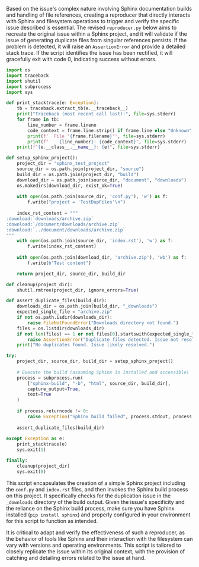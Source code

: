 Based on the issue's complex nature involving Sphinx documentation builds and handling of file references, creating a reproducer that directly interacts with Sphinx and filesystem operations to trigger and verify the specific issue described is essential. The revised `reproducer.py` below aims to recreate the original issue within a Sphinx project, and it will validate if the issue of generating duplicate files from singular references persists. If the problem is detected, it will raise an `AssertionError` and provide a detailed stack trace. If the script identifies the issue has been rectified, it will gracefully exit with code 0, indicating success without errors.

```python
import os
import traceback
import shutil
import subprocess
import sys

def print_stacktrace(e: Exception):
    tb = traceback.extract_tb(e.__traceback__)
    print("Traceback (most recent call last):", file=sys.stderr)
    for frame in tb:
        line_number = frame.lineno
        code_context = frame.line.strip() if frame.line else "Unknown"
        print(f'  File "{frame.filename}"', file=sys.stderr)
        print(f"    {line_number}: {code_context}", file=sys.stderr)
    print(f"{e.__class__.__name__}: {e}", file=sys.stderr)

def setup_sphinx_project():
    project_dir = "sphinx_test_project"
    source_dir = os.path.join(project_dir, "source")
    build_dir = os.path.join(project_dir, "build")
    download_dir = os.path.join(source_dir, "document", "downloads")
    os.makedirs(download_dir, exist_ok=True)
    
    with open(os.path.join(source_dir, 'conf.py'), 'w') as f:
        f.write("project = 'TestDupFiles'\n")
        
    index_rst_content = """
:download:`downloads/archive.zip`
:download:`/document/downloads/archive.zip`
:download:`../document/downloads/archive.zip`
"""
    with open(os.path.join(source_dir, 'index.rst'), 'w') as f:
        f.write(index_rst_content)
    
    with open(os.path.join(download_dir, 'archive.zip'), 'wb') as f:
        f.write(b"Test content")

    return project_dir, source_dir, build_dir

def cleanup(project_dir):
    shutil.rmtree(project_dir, ignore_errors=True)

def assert_duplicate_files(build_dir):
    downloads_dir = os.path.join(build_dir, "_downloads")
    expected_single_file = "archive.zip"
    if not os.path.isdir(downloads_dir):
        raise FileNotFoundError("Downloads directory not found.")
    files = os.listdir(downloads_dir)
    if not len(files) == 1 or not files[0].startswith(expected_single_file):
        raise AssertionError("Duplicate files detected. Issue not resolved.")
    print("No duplicates found. Issue likely resolved.")

try:
    project_dir, source_dir, build_dir = setup_sphinx_project()
    
    # Execute the build (assuming Sphinx is installed and accessible)
    process = subprocess.run(
        ["sphinx-build", "-b", "html", source_dir, build_dir],
        capture_output=True,
        text=True
    )
    
    if process.returncode != 0:
        raise Exception("Sphinx build failed", process.stdout, process.stderr)
    
    assert_duplicate_files(build_dir)
    
except Exception as e:
    print_stacktrace(e)
    sys.exit(1)

finally:
    cleanup(project_dir)
    sys.exit(0)
```

This script encapsulates the creation of a simple Sphinx project including the `conf.py` and `index.rst` files, and then invokes the Sphinx build process on this project. It specifically checks for the duplication issue in the `_downloads` directory of the build output. Given the issue's specificity and the reliance on the Sphinx build process, make sure you have Sphinx installed (`pip install sphinx`) and properly configured in your environment for this script to function as intended.

It is critical to adapt and verify the effectiveness of such a reproducer, as the behavior of tools like Sphinx and their interaction with the filesystem can vary with versions and operating environments. This script is tailored to closely replicate the issue within its original context, with the provision of catching and detailing errors related to the issue at hand.